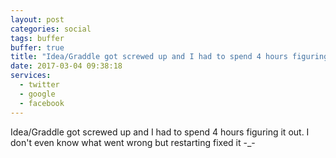 ```yaml
---
layout: post
categories: social
tags: buffer
buffer: true
title: "Idea/Graddle got screwed up and I had to spend 4 hours figuring it out. I don't even know what went wrong but restarting fixed it -_-"
date: 2017-03-04 09:38:18
services: 
  - twitter
  - google
  - facebook
---
```

Idea/Graddle got screwed up and I had to spend 4 hours figuring it out. I don't even know what went wrong but restarting fixed it -_-
